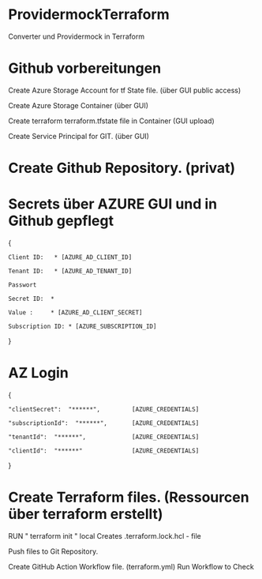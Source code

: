 # ProvidermockTerraform
Converter und Providermock in Terraform






# Github vorbereitungen 
Create Azure Storage Account for tf State file. (über GUI public access)

Create Azure Storage Container (über GUI)

Create terraform terraform.tfstate file in Container (GUI upload)

Create Service Principal for GIT. (über GUI)


# Create Github Repository. (privat)
# Secrets über AZURE GUI und in Github gepflegt

{
    
    Client ID:	 * [AZURE_AD_CLIENT_ID]

    Tenant ID:	 * [AZURE_AD_TENANT_ID]

    Passwort

    Secret ID:	* 

    Value : 	* [AZURE_AD_CLIENT_SECRET]

    Subscription ID: * [AZURE_SUBSCRIPTION_ID]

}
# AZ Login
{

    "clientSecret":  "******",         [AZURE_CREDENTIALS]

    "subscriptionId":  "******",       [AZURE_CREDENTIALS]

    "tenantId":  "******",             [AZURE_CREDENTIALS]

    "clientId":  "******"              [AZURE_CREDENTIALS]

}

# Create Terraform files. (Ressourcen über terraform erstellt)

RUN " terraform init " local Creates .terraform.lock.hcl - file

Push files to Git Repository.

Create GitHub Action Workflow file. (terraform.yml)
Run Workflow to Check